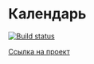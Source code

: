 # Календарь

[![Build status](https://ci.appveyor.com/api/projects/status/du8p5ivefp9ggtca?svg=true)](https://ci.appveyor.com/project/kira-khutornaya/1-3-calendar)

[Ссылка на проект](https://kira-khutornaya.github.io/1.3-calendar/)
